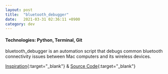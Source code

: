 ```yaml
---
layout: post
title:  "bluetooth_debugger"
date:   2021-03-31 02:36:11 +0900
category: dev
---
```

<!-- 
    placeholder for CLI execution demo!
<a href="https://github.com/jinyoungch0i/mac_bluetooth_debugger">
    <img src="{{site.base_url}}/dev/assets/images/CHANGETHIS.gif" alt='cv_tailor screenshot' width="500">
</a> -->

#### **Technologies**: Python, Terminal, Git

bluetooth_debugger is an automation script that debugs common bluetooth connectivity issues between Mac computers and its wireless devices. 

[Inspiration](https://stackoverflow.com/questions/20553957/how-can-i-clear-the-corebluetooth-cache-on-macos){:target="_blank"} & [Source Code](https://github.com/jinyoungch0i/mac_bluetooth_debugger){:target="_blank"}
